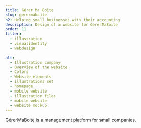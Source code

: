 ```yaml
---
title: Gérer Ma Boîte
slug: gerermaboite
h2: Helping small businesses with their accounting
description: Design of a website for GérerMaBoite
order: 11
filter:
  - illustration
  - visualidentity
  - webdesign

alt:
  - Illustration company
  - Overview of the website
  - Colors
  - Website elements
  - illustrations set
  - homepage
  - mobile website
  - illustration files
  - mobile website
  - website mockup
---
```

GérerMaBoite is a management platform for small companies.

